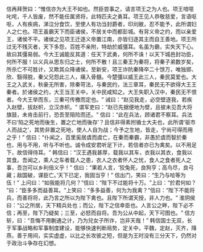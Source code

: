 信再拜贺曰：​“惟信亦为大王不如也。然臣尝事之，请言项王之为人也。项王喑噁叱咤，千人皆废，然不能任属贤将，此特匹夫之勇耳。项王见人恭敬慈爱，言语呕呕，人有疾病，涕泣分食饮，至使人有功当封爵者，印刓敝，忍不能予，此所谓妇人之仁也。项王虽霸天下而臣诸侯，不居关中而都彭城。有背义帝之约，而以亲爱王，诸侯不平。诸侯之见项王迁逐义帝置江南，亦皆归逐其主而自王善地。项王所过无不残灭者，天下多怨，百姓不亲附，特劫於威彊耳。名虽为霸，实失天下心。故曰其彊易弱。今大王诚能反其道：任天下武勇，何所不诛！以天下城邑封功臣，何所不服！以义兵从思东归之士，何所不散！且三秦王为秦将，将秦子弟数岁矣，所杀亡不可胜计，又欺其众降诸侯，至新安，项王诈阬秦降卒二十馀万，唯独邯、欣、翳得脱，秦父兄怨此三人，痛入骨髓。今楚彊以威王此三人，秦民莫爱也。大王之入武关，秋豪无所害，除秦苛法，与秦民约，法三章耳，秦民无不欲得大王王秦者。於诸侯之约，大王当王关中，关中民咸知之。大王失职入汉中，秦民无不恨者。今大王举而东，三秦可传檄而定也。​”
诫曰：​“赵见我走，必空壁逐我，若疾入赵壁，拔赵帜，立汉赤帜。​”
谓军吏曰：​“赵已先据便地为壁，且彼未见吾大将旗鼓，未肯击前行，恐吾至阻险而还。​”
信曰：​“此在兵法，顾诸君不察耳。兵法不曰‘陷之死地而後生，置之亡地而後存’？且信非得素拊循士大夫也，此所谓‘驱市人而战之’，其势非置之死地，使人人自为战；今予之生地，皆走，宁尚可得而用之乎！”
信曰：​“仆闻之，百里奚居虞而虞亡，在秦而秦霸，非愚於虞而智於秦也，用与不用，听与不听也。诚令成安君听足下计，若信者亦已为禽矣。以不用足下，故信得侍耳。​”
韩信曰：​“汉王遇我甚厚，载我以其车，衣我以其衣，食我以其食。吾闻之，乘人之车者载人之患，衣人之衣者怀人之忧，食人之食者死人之事，吾岂可以乡利倍义乎！”
信曰：​“果若人言，‘狡兔死，良狗亨；高鸟尽，良弓藏；敌国破，谋臣亡。’天下已定，我固当亨！”
信出门，笑曰：​“生乃与哙等为伍！”
上问曰：​“如我能将几何？​”信曰：​“陛下不过能将十万。​”上曰：​“於君何如？​”曰：​“臣多多而益善耳。​”上笑曰：​“多多益善，何为为我禽？​”信曰：​“陛下不能将兵，而善将将，此乃言之所以为陛下禽也。且陛下所谓天授，非人力也。​”
淮阴侯曰：​“公之所居，天下精兵处也；而公，陛下之信幸臣也。人言公之畔，陛下必不信；再至，陛下乃疑矣；三至，必怒而自将。吾为公从中起，天下可图也。​”
信方斩，曰：​“吾悔不用蒯通之计，乃为兒女子所诈，岂非天哉！”
韩信国士无双，长于军事战略和军事制度建设，能够快速判断局势，定关中，平魏，定赵，灭齐，降燕，善于用间，实实虚虚，以比之长攻彼之短，但是为王时没有三分天下，仍然对于政治斗争存在幻想。